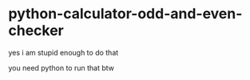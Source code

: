 # python-calculator-odd-and-even-checker
yes i am stupid enough to do that


you need python to run that btw 
